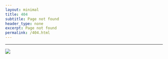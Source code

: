 ```yaml
--- 
layout: minimal
title: 404
subtitle: Page not found
header_type: none
excerpt: Page not found
permalink: /404.html
---
```

---

![](https://is.gd/uVvIMS)

